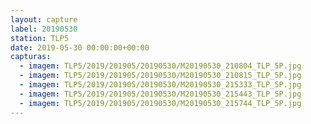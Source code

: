```yaml
---
layout: capture
label: 20190530
station: TLP5
date: 2019-05-30 00:00:00+00:00
capturas:
  - imagem: TLP5/2019/201905/20190530/M20190530_210804_TLP_5P.jpg
  - imagem: TLP5/2019/201905/20190530/M20190530_210815_TLP_5P.jpg
  - imagem: TLP5/2019/201905/20190530/M20190530_215333_TLP_5P.jpg
  - imagem: TLP5/2019/201905/20190530/M20190530_215443_TLP_5P.jpg
  - imagem: TLP5/2019/201905/20190530/M20190530_215744_TLP_5P.jpg
---
```

